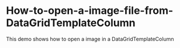 # How-to-open-a-image-file-from-DataGridTemplateColumn
This demo shows how to open a image in a DataGridTemplateColumn
